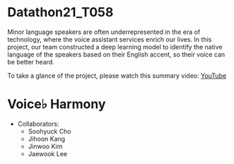 # Datathon21_T058 

Minor language speakers are often underrepresented in the era of technology, where the voice assistant services enrich our lives. In this project, our team constructed a deep learning model to identify the native language of the speakers based on their English accent, so their voice can be better heard.

To take a glance of the project, please watch this summary video: [YouTube](https://youtu.be/s_NgP9BFSSg)

# Voice♭ Harmony

 - Collaborators:
    - Soohyuck Cho
    - Jihoon Kang
    - Jinwoo Kim
    - Jaewook Lee
    
